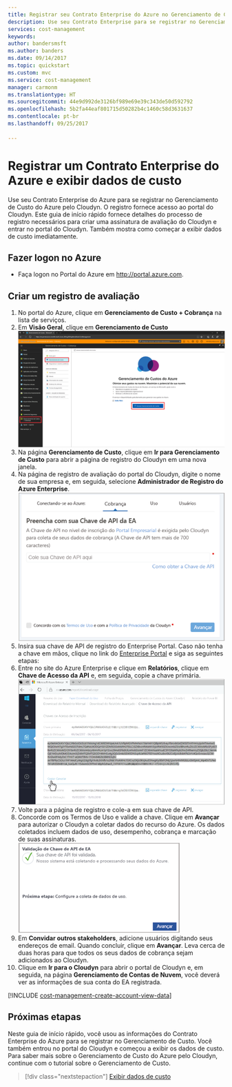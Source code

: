 ```yaml
---
title: Registrar seu Contrato Enterprise do Azure no Gerenciamento de Custo do Azure | Microsoft Docs
description: Use seu Contrato Enterprise para se registrar no Gerenciamento de Custo do Azure pelo Cloudyn.
services: cost-management
keywords: 
author: bandersmsft
ms.author: banders
ms.date: 09/14/2017
ms.topic: quickstart
ms.custom: mvc
ms.service: cost-management
manager: carmonm
ms.translationtype: HT
ms.sourcegitcommit: 44e9d992de3126bf989e69e39c343de50d592792
ms.openlocfilehash: 5b2fa44eaf801715d50282b4c1460c58d3631637
ms.contentlocale: pt-br
ms.lasthandoff: 09/25/2017

---
```



# <a name="register-an-azure-enterprise-agreement-and-view-cost-data"></a>Registrar um Contrato Enterprise do Azure e exibir dados de custo

Use seu Contrato Enterprise do Azure para se registrar no Gerenciamento de Custo do Azure pelo Cloudyn. O registro fornece acesso ao portal do Cloudyn. Este guia de início rápido fornece detalhes do processo de registro necessários para criar uma assinatura de avaliação do Cloudyn e entrar no portal do Cloudyn. Também mostra como começar a exibir dados de custo imediatamente.

## <a name="log-in-to-azure"></a>Fazer logon no Azure

- Faça logon no Portal do Azure em http://portal.azure.com.

## <a name="create-a-trial-registration"></a>Criar um registro de avaliação

1. No portal do Azure, clique em **Gerenciamento de Custo + Cobrança** na lista de serviços.
2. Em **Visão Geral**, clique em **Gerenciamento de Custo**  
    ![Página Gerenciamento de Custo](./media/quick-register-ea/cost-mgt-billing-service.png)
3. Na página **Gerenciamento de Custo**, clique em **Ir para Gerenciamento de Custo** para abrir a página de registro do Cloudyn em uma nova janela.
4. Na página de registro de avaliação do portal do Cloudyn, digite o nome de sua empresa e, em seguida, selecione **Administrador de Registro do Azure Enterprise**.  
    ![registro de avaliação](./media/quick-register-ea/trial-reg.png)
5. Insira sua chave de API de registro do Enterprise Portal. Caso não tenha a chave em mãos, clique no link do [Enterprise Portal](https://ea.azure.com) e siga as seguintes etapas:
  1. Entre no site do Azure Enterprise e clique em **Relatórios**, clique em **Chave de Acesso da API** e, em seguida, copie a chave primária.  
    ![Chave de API do EA](./media/quick-register-ea/ea-key.png)
  3. Volte para a página de registro e cole-a em sua chave de API.
6. Concorde com os Termos de Uso e valide a chave. Clique em **Avançar** para autorizar o Cloudyn a coletar dados do recurso do Azure. Os dados coletados incluem dados de uso, desempenho, cobrança e marcação de suas assinaturas.  
    ![validação de chave](./media/quick-register-ea/ea-key-validated.png)
7. Em **Convidar outros stakeholders**, adicione usuários digitando seus endereços de email. Quando concluir, clique em **Avançar**. Leva cerca de duas horas para que todos os seus dados de cobrança sejam adicionados ao Cloudyn.
8. Clique em **Ir para o Cloudyn** para abrir o portal de Cloudyn e, em seguida, na página **Gerenciamento de Contas de Nuvem**, você deverá ver as informações de sua conta do EA registrada.

[!INCLUDE [cost-management-create-account-view-data](../../includes/cost-management-create-account-view-data.md)]

## <a name="next-steps"></a>Próximas etapas

Neste guia de início rápido, você usou as informações do Contrato Enterprise do Azure para se registrar no Gerenciamento de Custo. Você também entrou no portal do Cloudyn e começou a exibir os dados de custo. Para saber mais sobre o Gerenciamento de Custo do Azure pelo Cloudyn, continue com o tutorial sobre o Gerenciamento de Custo.

> [!div class="nextstepaction"]
> [Exibir dados de custo](./tutorial-review-usage.md)


